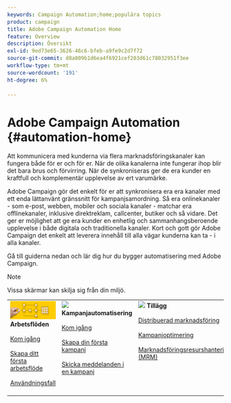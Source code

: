 ```yaml
---
keywords: Campaign Automation;home;populära topics
product: campaign
title: Adobe Campaign Automation Home
feature: Overview
description: Översikt
exl-id: 9ed73e65-3626-46c6-bfeb-a9fe9c2d7f72
source-git-commit: d8a009b1d6ea4f6921cef203d61c78032951f3ee
workflow-type: tm+mt
source-wordcount: '191'
ht-degree: 6%

---
```


# Adobe Campaign Automation {#automation-home}

Att kommunicera med kunderna via flera marknadsföringskanaler kan fungera både för er och för er. När de olika kanalerna inte fungerar ihop blir det bara brus och förvirring. När de synkroniseras ger de era kunder en kraftfull och komplementär upplevelse av ert varumärke.

Adobe Campaign gör det enkelt för er att synkronisera era era kanaler med ett enda lättanvänt gränssnitt för kampanjsamordning. Så era onlinekanaler - som e-post, webben, mobiler och sociala kanaler - matchar era offlinekanaler, inklusive direktreklam, callcenter, butiker och så vidare. Det ger er möjlighet att ge era kunder en enhetlig och sammanhangsberoende upplevelse i både digitala och traditionella kanaler. Kort och gott gör Adobe Campaign det enkelt att leverera innehåll till alla vägar kunderna kan ta - i alla kanaler.


Gå till guiderna nedan och lär dig hur du bygger automatisering med Adobe Campaign.

>[!NOTE]
>
>Vissa skärmar kan skilja sig från din miljö.

<table>
<tr style="border: 0;">
  <td valign="top">
    <div><img src="assets/do-not-localize/workflow.jpeg">
    <b>Arbetsflöden</b>
    </div>
    <br>
    <div>
    <a href="workflow/about-workflows.md">Kom igång</a>
    </div>
    <br>     
    <div>
    <a href="workflow/build-a-workflow.md">Skapa ditt första arbetsflöde</a>
    </div>
    <br>
    <div>
    <a href="workflow/workflow-use-cases.md">Användningsfall</a>
    </div>
    <br>
  </td>
  <td valign="top">
    <div><img src="assets/do-not-localize/campaign.jpeg">
    <b>Kampanjautomatisering</b>
    </div>
    <br>
    <div>
    <a href="campaigns/set-up-campaigns.md">Kom igång</a>
    </div>
    <br>
    <div>
    <a href="campaigns/marketing-campaign-create.md">Skapa din första kampanj</a>
    </div>
    <br>
    <div>
    <a href="campaigns/marketing-campaign-deliveries.md">Skicka meddelanden i en kampanj</a>
    </div>
    <br>
  </td>
  <td valign="top">
    <div><img src="assets/do-not-localize/add-on.jpeg">
    <b>Tillägg</b>
    </div>
    <br>
    <div>
    <a href="distributed-marketing/about-distributed-marketing.md">Distribuerad marknadsföring</a>
    </div>
    <br>
    <div>
    <a href="campaign-opt/campaign-typologies.md">Kampanjoptimering</a>
    </div>
    <br>
    <div>
    <a href="mrm/about-marketing-resource-management.md">Marknadsföringsresurshantering (MRM)</a>
    </div>
    <br>
  </td>
</tr>
</table>
